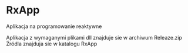 # RxApp
Aplikacja na programowanie reaktywne

Aplikacja z wymaganymi plikami dll znajduje sie w archiwum Releaze.zip
Źródla znajduja sie w katalogu RxApp
